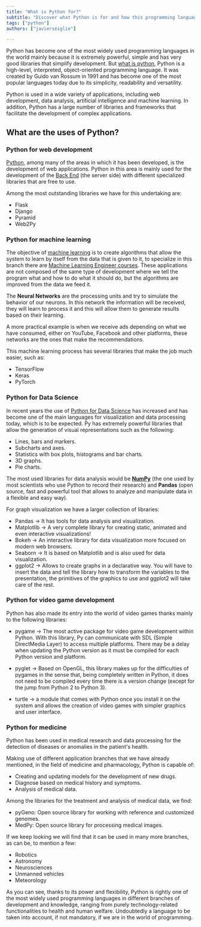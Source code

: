 ```yaml
---
title: "What is Python for?"
subtitle: "Discover what Python is for and how this programming language is used in artificial intelligence, data analysis, web development, and more."
tags: ["python"]
authors: ["javierseiglie"]

---
```


Python has become one of the most widely used programming languages in the world mainly because it is extremely powerful, simple and has very good libraries that simplify development. But [what is python](https://4geeks.com/lesson/intro-to-python), Python is a high-level, interpreted, object-oriented programming language. It was created by Guido van Rossum in 1991 and has become one of the most popular languages today due to its simplicity, readability and versatility. 

Python is used in a wide variety of applications, including web development, data analysis, artificial intelligence and machine learning. In addition, Python has a large number of libraries and frameworks that facilitate the development of complex applications.

## What are the uses of Python?

### Python for web development 

[Python](https://4geeks.com/technology/python), among many of the areas in which it has been developed, is the development of web applications. Python in this area is mainly used for the development of the [Back End](https://4geeks.com/lesson/backend-developer) (the server side) with different specialized libraries that are free to use.     

Among the most outstanding libraries we have for this undertaking are: 

- Flask 
- Django 
- Pyramid 
- Web2Py 

### Python for machine learning 

The objective of [machine learning](https://4geeksacademy.com/us/coding-bootcamps/datascience-machine-learning) is to create algorithms that allow the system to learn by itself from the data that is given to it, to specialize in this branch there are [Machine Learning Engineer courses](https://4geeksacademy.com/us/coding-bootcamps/datascience-machine-learning?lang=en). These applications are not composed of the same type of development where we tell the program what and how to do what it should do, but the algorithms are improved from the data we feed it.  

The **Neural Networks** are the processing units and try to simulate the behavior of our neurons. In this network the information will be received, they will learn to process it and this will allow them to generate results based on their learning.  

A more practical example is when we receive ads depending on what we have consumed, either on YouTube, Facebook and other platforms, these networks are the ones that make the recommendations. 

This machine learning process has several libraries that make the job much easier, such as:

- TensorFlow 
- Keras 
- PyTorch 

### Python for Data Science 

In recent years the use of [Python for Data Science](https://4geeks.com/lesson/python-for-datascience) has increased and has become one of the main languages for visualization and data processing today, which is to be expected. Py has extremely powerful libraries that allow the generation of visual representations such as the following: 

- Lines, bars and markers.
- Subcharts and axes.
- Statistics with box plots, histograms and bar charts.
- 3D graphs.
- Pie charts.  

The most used libraries for data analysis would be **[NumPy](https://numpy.org/)** (the one used by most scientists who use Python to record their research) and **Pandas** (open source, fast and powerful tool that allows to analyze and manipulate data in a flexible and easy way). 

For graph visualization we have a larger collection of libraries: 

- Pandas -> It has tools for data analysis and visualization.
- Matplotlib -> A very complete library for creating static, animated and even interactive visualizations!
- Bokeh -> An interactive library for data visualization more focused on modern web browsers.
- Seaborn -> It is based on Matplotlib and is also used for data visualization.
- ggplot2 -> Allows to create graphs in a declarative way. You will have to insert the data and tell the library how to transform the variables to the presentation, the primitives of the graphics to use and ggplot2 will take care of the rest.

### Python for video game development

Python has also made its entry into the world of video games thanks mainly to the following libraries: 

- pygame -> The most active package for video game development within Python. With this library, Py can communicate with SDL (Simple DirectMedia Layer) to access multiple platforms. There may be a delay when updating the Python version as it must be compiled for each Python version and platform. 

- pyglet -> Based on OpenGL, this library makes up for the difficulties of pygames in the sense that, being completely written in Python, it does not need to be compiled every time there is a version change (except for the jump from Python 2 to Python 3). 

- turtle -> a module that comes with Python once you install it on the system and allows the creation of video games with simpler graphics and user interface.  

### Python for medicine 

Python has been used in medical research and data processing for the detection of diseases or anomalies in the patient's health. 

Making use of different application branches that we have already mentioned, in the field of medicine and pharmacology, Python is capable of: 

- Creating and updating models for the development of new drugs. 
- Diagnose based on medical history and symptoms.
- Analysis of medical data.

Among the libraries for the treatment and analysis of medical data, we find: 

- pyGeno: Open source library for working with reference and customized genomes.
- MedPy: Open source library for processing medical images.

If we keep looking we will find that it can be used in many more branches, as can be, to mention a few:

- Robotics
- Astronomy
- Neurosciences
- Unmanned vehicles
- Meteorology

As you can see, thanks to its power and flexibility, Python is rightly one of the most widely used programming languages in different branches of development and knowledge, ranging from purely technology-related functionalities to health and human welfare. Undoubtedly a language to be taken into account, if not mandatory, if we are in the world of programming.
